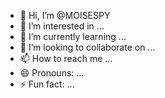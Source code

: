 - 👋 Hi, I’m @MOISESPY
- 👀 I’m interested in ...
- 🌱 I’m currently learning ...
- 💞️ I’m looking to collaborate on ...
- 📫 How to reach me ...
- 😄 Pronouns: ...
- ⚡ Fun fact: ...

<!---
MOISESPY/MOISESPY is a ✨ special ✨ repository because its `README.md` (this file) appears on your GitHub profile.
You can click the Preview link to take a look at your changes.
--->
